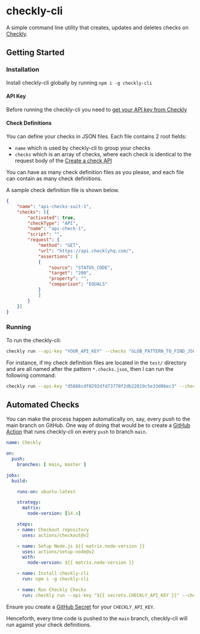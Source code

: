 # checkly-cli

A simple command line utility that creates, updates and deletes checks on [Checkly](https://checklyhq.com).

## Getting Started

### Installation

Install checkly-cli globally by running `npm i -g checkly-cli`

#### API Key

Before running the checkly-cli you need to [get your API key from Checkly](https://app.checklyhq.com/account/api-keys)

#### Check Definitions

You can define your checks in JSON files. Each file contains 2 root fields:

- `name` which is used by checkly-cli to group your checks
- `checks` which is an array of checks, where each check is identical to the request body of the [Create a check API](https://checklyhq.com/docs/api/#operation/postV1Checks)

You can have as many check definition files as you please, and each file can contain as many check definitions.

A sample check definition file is shown below.

```json
{
    "name": "api-checks-suit-1",
    "checks": [{
        "activated": true,
        "checkType": "API",
        "name": "api-check-1",
        "script": "",
        "request": {
            "method": "GET",
            "url": "https://api.checklyhq.com/",
            "assertions": [
            {
                "source": "STATUS_CODE",
                "target": "200",
                "property": "",
                "comparison": "EQUALS"
            }
            ]
        }
    }]
}
```

### Running 

To run the checkly-cli:

```bash
checkly run --api-key "YOUR_API_KEY" --checks "GLOB_PATTERN_TO_FIND_JSON_FILES"
```

For instance, if my check definition files are located in the `test/` directory and are all named after the pattern `*.checks.json`, then I can run the following command:

```bash
checkly run --api-key "d5866cdf0292dfd73770f2db22819c5e33d06ec3" --checks "tests/*.checks.json"
```

## Automated Checks

You can make the process happen automatically on, say, every push to the main branch on GitHub. One way of doing that would be to create a [GitHub Action](https://docs.github.com/en/actions) that runs checkly-cli on every `push` to branch `main`.

```yml
name: Checkly

on:
  push:
    branches: [ main, master ]

jobs:
  build:

    runs-on: ubuntu-latest

    strategy:
      matrix:
        node-version: [14.x]

    steps:
    - name: Checkout repository
      uses: actions/checkout@v2

    - name: Setup Node.js ${{ matrix.node-version }}
      uses: actions/setup-node@v2
      with:
        node-version: ${{ matrix.node-version }}

    - name: Install checkly-cli
      run: npm i -g checkly-cli

    - name: Run Checkly Checks
      run: checkly run --api-key "${{ secrets.CHECKLY_API_KEY }}" --checks "tests/*.checks.json"

```

Ensure you create a [GitHub Secret](https://docs.github.com/en/actions/security-guides/encrypted-secrets) for your `CHECKLY_API_KEY`.

Henceforth, every time code is pushed to the `main` branch, checkly-cli will run against your check definitions.
